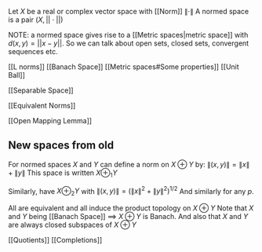 Let $X$ be a real or complex vector space with [[Norm]] $\lVert \cdot \rVert$
A normed space is a pair $(X,||\cdot||)$

NOTE: a normed space gives rise to a [[Metric spaces|metric space]] with $d(x,y)=||x-y||$. So we can talk about open sets, closed sets, convergent sequences etc.

[[L norms]]
[[Banach Space]]
[[Metric spaces#Some properties]]
[[Unit Ball]]

[[Separable Space]]

[[Equivalent Norms]]

[[Open Mapping Lemma]]

## New spaces from old 
For normed spaces $X$ and $Y$ can define a norm on $X\oplus Y$ by:
$\lVert (x,y) \rVert =\lVert x \rVert+\lVert y \rVert$
This space is written $X\oplus_{1}Y$

Similarly, have $X\oplus_{2}Y$ with $\lVert (x,y) \rVert=(\lVert x \rVert^2+\lVert y \rVert^2)^{1/2}$ 
And similarly for any $p$.

All are equivalent and all induce the product topology on $X\oplus Y$
Note that $X$ and $Y$ being [[Banach Space]] $\implies$ $X\oplus Y$ is Banach.
And also that $X$ and $Y$ are always closed subspaces of $X\oplus Y$

[[Quotients]]
[[Completions]]